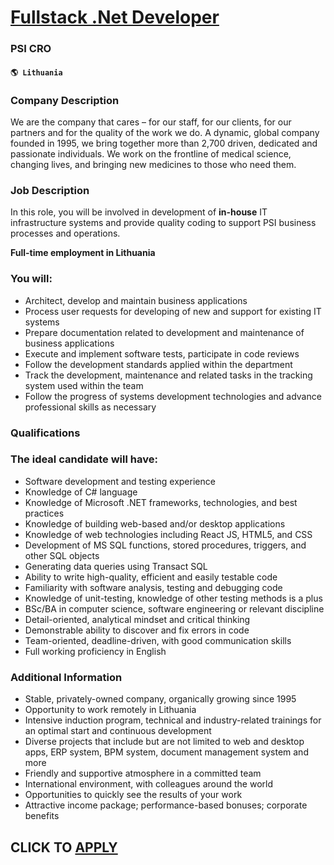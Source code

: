 # [Fullstack .Net Developer](https://www.remotewlb.com/apply/fullstack-net-developer)  
### PSI CRO  
#### `🌎 Lithuania`  

### Company Description

We are the company that cares – for our staff, for our clients, for our partners and for the quality of the work we do. A dynamic, global company founded in 1995, we bring together more than 2,700 driven, dedicated and passionate individuals. We work on the frontline of medical science, changing lives, and bringing new medicines to those who need them.

### Job Description

In this role, you will be involved in development of **in-house** IT infrastructure systems and provide quality coding to support PSI business processes and operations.  
  
 **Full-time employment in Lithuania**

### You will:

  * Architect, develop and maintain business applications
  * Process user requests for developing of new and support for existing IT systems
  * Prepare documentation related to development and maintenance of business applications
  * Execute and implement software tests, participate in code reviews
  * Follow the development standards applied within the department
  * Track the development, maintenance and related tasks in the tracking system used within the team
  * Follow the progress of systems development technologies and advance professional skills as necessary

### Qualifications

### The ideal candidate will have:

  * Software development and testing experience
  * Knowledge of C# language
  * Knowledge of Microsoft .NET frameworks, technologies, and best practices
  * Knowledge of building web-based and/or desktop applications
  * Knowledge of web technologies including React JS, HTML5, and CSS
  * Development of MS SQL functions, stored procedures, triggers, and other SQL objects
  * Generating data queries using Transact SQL
  * Ability to write high-quality, efficient and easily testable code
  * Familiarity with software analysis, testing and debugging code
  * Knowledge of unit-testing, knowledge of other testing methods is a plus
  * BSc/BA in computer science, software engineering or relevant discipline
  * Detail-oriented, analytical mindset and critical thinking
  * Demonstrable ability to discover and fix errors in code
  * Team-oriented, deadline-driven, with good communication skills
  * Full working proficiency in English

### Additional Information

  * Stable, privately-owned company, organically growing since 1995
  * Opportunity to work remotely in Lithuania 
  * Intensive induction program, technical and industry-related trainings for an optimal start and continuous development
  * Diverse projects that include but are not limited to web and desktop apps, ERP system, BPM system, document management system and more
  * Friendly and supportive atmosphere in a committed team
  * International environment, with colleagues around the world
  * Opportunities to quickly see the results of your work
  * Attractive income package; performance-based bonuses; corporate benefits

  
## CLICK TO [APPLY](https://www.remotewlb.com/apply/fullstack-net-developer)

